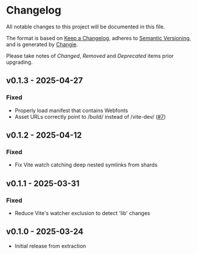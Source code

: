 # Changelog

All notable changes to this project will be documented in this file.

The format is based on [Keep a Changelog](https://keepachangelog.com/en/1.1.0/),
adheres to [Semantic Versioning](https://semver.org/spec/v2.0.0.html),
and is generated by [Changie](https://github.com/miniscruff/changie).

Please take notes of *Changed*, *Removed* and *Deprecated* items prior
upgrading.

## v0.1.3 - 2025-04-27

### Fixed

- Properly load manifest that contains Webfonts
- Asset URLs correctly point to /build/ instead of /vite-dev/ ([#7](https://github.com/luislavena/crystal-vite/issues/7))

## v0.1.2 - 2025-04-12

### Fixed

- Fix Vite watch catching deep nested symlinks from shards

## v0.1.1 - 2025-03-31

### Fixed

- Reduce Vite's watcher exclusion to detect 'lib' changes

## v0.1.0 - 2025-03-24

- Initial release from extraction
